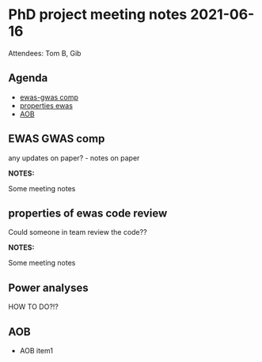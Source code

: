 # PhD project meeting notes 2021-06-16

Attendees: Tom B, Gib

## Agenda

* [ewas-gwas comp](#item1) 
* [properties ewas](#item2)
* [AOB](#aob)

## EWAS GWAS comp <a name="item1"></a>

any updates on paper? - notes on paper

__NOTES:__

Some meeting notes

## properties of ewas code review <a name="item2"></a>

Could someone in team review the code?? 

__NOTES:__

Some meeting notes

## Power analyses

HOW TO DO?!?

## AOB <a name="aob"></a>

* AOB item1